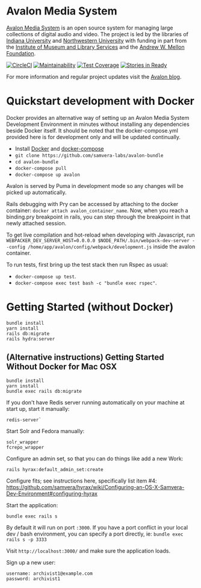 # Avalon Media System
[Avalon Media System](http://www.avalonmediasystem.org) is an open source system for managing large collections of digital audio and video. The project is led by the libraries of [Indiana University](http://www.iu.edu) and [Northwestern University](http://www.northwestern.edu) with funding in part from the [Institute of Museum and Library Services](http://www.imls.gov) and the [Andrew W. Mellon Foundation](https://mellon.org/).

[![CircleCI](https://circleci.com/gh/samvera-labs/avalon-bundle.svg?style=svg)](https://circleci.com/gh/samvera-labs/avalon-bundle) [![Maintainability](https://api.codeclimate.com/v1/badges/e0f5c4b2ac16277b4ecc/maintainability)](https://codeclimate.com/github/samvera-labs/avalon-bundle/maintainability) [![Test Coverage](https://api.codeclimate.com/v1/badges/e0f5c4b2ac16277b4ecc/test_coverage)](https://codeclimate.com/github/samvera-labs/avalon-bundle/test_coverage) [![Stories in Ready](https://img.shields.io/waffle/label/samvera-labs/avalon-bundle/ready.svg?longCache=true&style=flat)](https://waffle.io/avalonmediasystem/avalon)

For more information and regular project updates visit the [Avalon blog](http://www.avalonmediasystem.org/blog).

# Quickstart development with Docker
Docker provides an alternative way of setting up an Avalon Media System Development Environment in minutes without installing any dependencies beside Docker itself. It should be noted that the docker-compose.yml provided here is for development only and will be updated continually.
* Install [Docker](https://docs.docker.com/engine/installation/) and [docker-compose](https://docs.docker.com/compose/install/)
* ```git clone https://github.com/samvera-labs/avalon-bundle```
* ```cd avalon-bundle```
* ```docker-compose pull```
* ```docker-compose up avalon```

Avalon is served by Puma in development mode so any changes will be picked up automatically. 

Rails debugging with Pry can be accessed by attaching to the docker container: ```docker attach avalon_container_name```. Now, when you reach a binding.pry breakpoint in rails, you can step through the breakpoint in that newly attached session.

To get live compilation and hot-reload when developing with Javascript, run ```WEBPACKER_DEV_SERVER_HOST=0.0.0.0 $NODE_PATH/.bin/webpack-dev-server --config /home/app/avalon/config/webpack/development.js``` inside the avalon container.

To run tests, first bring up the test stack then run Rspec as usual:
* ```docker-compose up test```.
* ```docker-compose exec test bash -c "bundle exec rspec"```.

# Getting Started (without Docker)

```
bundle install
yarn install
rails db:migrate
rails hydra:server
```

## (Alternative instructions) Getting Started Without Docker for Mac OSX
```
bundle install
yarn install
bundle exec rails db:migrate
```

If you don't have Redis server running automatically on your machine at start up, start it manually:
```
redis-server`
```

Start Solr and Fedora manually:
```
solr_wrapper
fcrepo_wrapper
```

Configure an admin set, so that you can do things like add a new Work:
```
rails hyrax:default_admin_set:create
```

Configure fits; see instructions here, specifically list item #4:
https://github.com/samvera/hyrax/wiki/Configuring-an-OS-X-Samvera-Dev-Environment#configuring-hyrax

Start the application:
```
bundle exec rails s
```

By default it will run on port `:3000`.  If you have a port conflict in your local dev / bash environment, you can specify a port directly, ie:
`bundle exec rails s -p 3333`

Visit `http://localhost:3000/` and make sure the application loads.

Sign up a new user:
```
username: archivist1@example.com
password: archivist1
```
